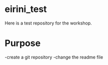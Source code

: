 # eirini_test
Here is a test repository for the workshop.
# Purpose
-create a git repository
-change the readme file
